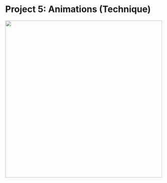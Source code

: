 # Project 5: Animations (Technique)

<img src="https://user-images.githubusercontent.com/35319467/106553690-b8b76780-64ce-11eb-9eae-4c5ae2155f71.png" width="500">
